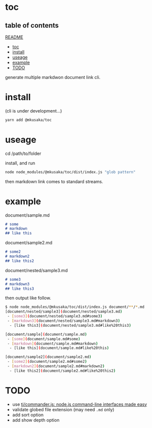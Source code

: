 # toc
## table of contents
[README](README.md)
 - [toc](README.md#toc)
 - [install](README.md#install)
 - [useage](README.md#useage)
 - [example](README.md#example)
 - [TODO](README.md#TODO)

generate multiple markdwon document link cli.

# install

(cli is under development...)
```bash
yarn add @mkusaka/toc
```

# useage
cd /path/to/folder

install, and run

```bash
node node_modules/@mkusaka/toc/dist/index.js "glob pattern"
```

then markdown link comes to standard streams.

# example
document/sample.md

```md
# some
# markdown
## like this
```

document/sample2.md

```md
# some2
# markdown2
## like this2
```

document/nested/sample3.md

```md
# some3
# markdown3
## like this3
```

then output like follow.
```bash
$ node node_modules/@mkusaka/toc/dist/index.js document/**/*.md
[document/nested/sample3](document/nested/sample3.md)
 - [some3](document/nested/sample3.md#some3)
 - [markdown3](document/nested/sample3.md#markdown3)
  - [like this3](document/nested/sample3.md#like%20this3)

[document/sample](document/sample.md)
 - [some](document/sample.md#some)
 - [markdown](document/sample.md#markdown)
  - [like this](document/sample.md#like%20this)

[document/sample2](document/sample2.md)
 - [some2](document/sample2.md#some2)
 - [markdown2](document/sample2.md#markdown2)
  - [like this2](document/sample2.md#like%20this2)
```

# TODO
- use [tj/commander.js: node.js command-line interfaces made easy](https://github.com/tj/commander.js/)
- validate globed file extension (may need `.md` only)
- add sort option
- add show depth option
